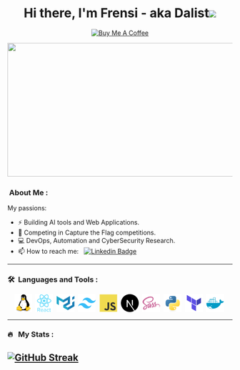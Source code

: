 <h1 align="center">Hi there, I'm Frensi - aka Dalist<img src="https://media.giphy.com/media/hvRJCLFzcasrR4ia7z/giphy.gif" width="40"></h1>

<p align="center">
<a href="https://www.buymeacoffee.com/dalist" target="_blank"><img src="https://img.buymeacoffee.com/button-api/?text=Buy%20me%20a%20coffee&emoji=&slug=dalist&button_colour=5F7FFF&font_colour=ffffff&font_family=Cookie&outline_colour=000000&coffee_colour=FFDD00" alt="Buy Me A Coffee" height="41" width="174"></a>
</p>

<p align="center"><img src="https://media.giphy.com/media/xFkgeu7dhfgqqxJqmj/giphy.gif" width="600" height="300"  /></p>

### &nbsp;About Me :

My passions:

- ⚡ Building AI tools and Web Applications.
- 🚩 Competing in Capture the Flag competitions.
- 💻 DevOps, Automation and CyberSecurity Research.
- 📫 How to reach me: &nbsp; [![Linkedin Badge](https://img.shields.io/badge/-dalist-blue?style=flat&logo=Linkedin&logoColor=white)](https://www.linkedin.com/in/frensiqatipi/)

---

### 🛠 &nbsp;Languages and Tools :

<p align="center">
<img src="https://github.com/devicons/devicon/blob/master/icons/linux/linux-original.svg" title="Linux" alt="Linux" width="40" height="40"/>&nbsp;
<img src="https://github.com/devicons/devicon/blob/master/icons/react/react-original-wordmark.svg" title="React" alt="React" width="40" height="40"/>&nbsp;
<img src="https://github.com/devicons/devicon/blob/master/icons/materialui/materialui-original.svg" title="Material UI" alt="Material UI" width="40" height="40"/>&nbsp;
<img src="https://github.com/devicons/devicon/blob/master/icons/tailwindcss/tailwindcss-plain.svg" title="Tailwindcss" alt="Tailwindcss" width="40" height="40"/>&nbsp;
<img src="https://github.com/devicons/devicon/blob/master/icons/javascript/javascript-original.svg" title="JavaScript" alt="JavaScript" width="40" height="40"/>&nbsp;
<img src="https://github.com/devicons/devicon/blob/master/icons/nextjs/nextjs-original.svg" title="NextJS" alt="NextJS" width="40" height="40"/>&nbsp;
<img src="https://github.com/devicons/devicon/blob/master/icons/sass/sass-original.svg" title="Sass"  alt="Sass" width="40" height="40"/>&nbsp;
<img src="https://github.com/devicons/devicon/blob/master/icons/python/python-original.svg" title="Python"  alt="Python" width="40" height="40"/>&nbsp;
<img src="https://github.com/devicons/devicon/blob/master/icons/terraform/terraform-original.svg" title="Terraform" **alt="Terraform" width="40" height="40"/>&nbsp;
<img src="https://github.com/devicons/devicon/blob/master/icons/docker/docker-plain.svg" title="Git" **alt="Git" width="40" height="40"/>&nbsp;
</p>

---
### 🔥 &nbsp; My Stats :
[![GitHub Streak](https://streak-stats.demolab.com?user=dalist1&theme=algolia&border_radius=20)](https://git.io/streak-stats)
---
